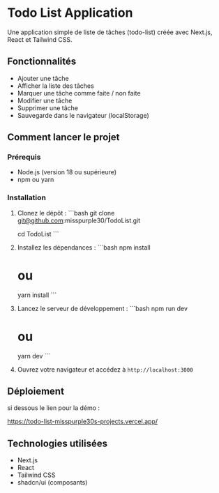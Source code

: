 # Todo List Application

Une application simple de liste de tâches (todo-list) créée avec Next.js, React et Tailwind CSS.

## Fonctionnalités

- Ajouter une tâche
- Afficher la liste des tâches 
- Marquer une tâche comme faite / non faite
- Modifier une tâche
- Supprimer une tâche
- Sauvegarde dans le navigateur (localStorage)

## Comment lancer le projet

### Prérequis

- Node.js (version 18 ou supérieure)
- npm ou yarn

### Installation

1. Clonez le dépôt :
   \`\`\`bash
   git clone git@github.com:misspurple30/TodoList.git
   
   cd TodoList
   \`\`\`

2. Installez les dépendances :
   \`\`\`bash
   npm install
   # ou
   yarn install
   \`\`\`

3. Lancez le serveur de développement :
   \`\`\`bash
   npm run dev
   # ou
   yarn dev
   \`\`\`

4. Ouvrez votre navigateur et accédez à `http://localhost:3000`

## Déploiement

si dessous le lien pour la démo :

   https://todo-list-misspurple30s-projects.vercel.app/

## Technologies utilisées

- Next.js 
- React 
- Tailwind CSS
- shadcn/ui (composants)
